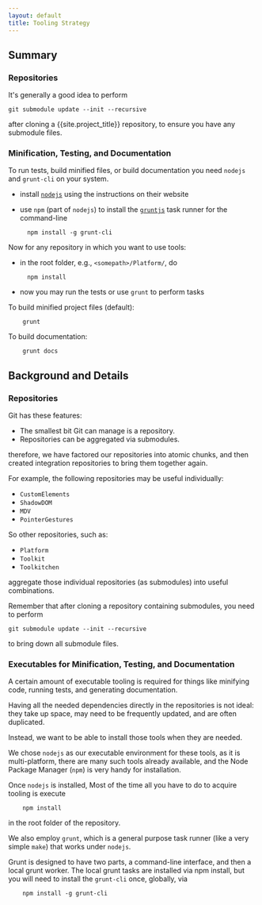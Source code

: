 ```yaml
---
layout: default
title: Tooling Strategy
---
```


## Summary

### Repositories 

It's generally a good idea to perform

    git submodule update --init --recursive

after cloning a {{site.project_title}} repository, to ensure you have any submodule files.

###  Minification, Testing, and Documentation

To run tests, build minified files, or build documentation you need `nodejs` and `grunt-cli` on your system.

* install [`nodejs`](http://nodejs.org) using the instructions on their website
* use `npm` (part of `nodejs`) to install the [`gruntjs`](http://gruntjs.com) task runner for the command-line
	
		npm install -g grunt-cli

Now for any repository in which you want to use tools:

* in the root folder, e.g., `<somepath>/Platform/`, do

		npm install

* now you may run the tests or use `grunt` to perform tasks

To build minified project files (default):

		grunt

To build documentation:

		grunt docs

## Background and Details

### Repositories 

Git has these features:

* The smallest bit Git can manage is a repository.
* Repositories can be aggregated via submodules.

therefore, we have factored our repositories into atomic chunks, and then created integration repositories to bring them together again.

For example, the following repositories may be useful individually:

* `CustomElements`
* `ShadowDOM`
* `MDV`
* `PointerGestures`

So other repositories, such as:

* `Platform`
* `Toolkit`
* `Toolkitchen`

aggregate those individual repositories (as submodules) into useful combinations.

Remember that after cloning a repository containing submodules, you need to perform

	git submodule update --init --recursive

to bring down all submodule files.

### Executables for Minification, Testing, and Documentation

A certain amount of executable tooling is required for things like minifying code, running tests, and generating documentation.

Having all the needed dependencies directly in the repositories is not ideal: they take up space, may need to be frequently updated, and are often duplicated. 

Instead, we want to be able to install those tools when they are needed.

We chose `nodejs` as our executable environment for these tools, as it is multi-platform, there are many such tools already available, and the Node Package Manager (`npm`) is very handy for installation.

Once `nodejs` is installed, Most of the time all you have to do to acquire tooling is execute

		npm install

in the root folder of the repository.

We also employ `grunt`, which is a general purpose task runner (like a very simple `make`) that works under  `nodejs`.

Grunt is designed to have two parts, a command-line interface, and then a local grunt worker. The local grunt tasks are installed via npm install, but you will need to install the `grunt-cli` once, globally, via

		npm install -g grunt-cli






